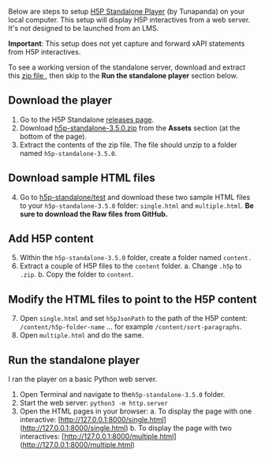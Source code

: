 Below are steps to setup [H5P Standalone Player](https://github.com/tunapanda/h5p-standalone) (by Tunapanda) on your local computer. This setup will display H5P interactives from a web server. It's not designed to be launched from an LMS. 

**Important**: This setup does not yet capture and forward xAPI statements from H5P interactives.

To see a working version of the standalone server, download and extract this [zip file ](https://drive.google.com/file/d/178PKI1dSr28o1JooUahtzCV8pLVPYfEY/view?usp=sharing), then skip to the **Run the standalone player** section below. 


## Download the player
1. Go to the H5P Standalone [releases page](https://github.com/tunapanda/h5p-standalone/releases/tag/v3.5.0).
2. Download [h5p-standalone-3.5.0.zip](https://github.com/tunapanda/h5p-standalone/releases/download/v3.5.0/h5p-standalone-3.5.0.zip) from the **Assets** section (at the bottom of the page).
3. Extract the contents of the zip file. The file should unzip to a folder named `h5p-standalone-3.5.0`.

## Download sample HTML files 
4. Go to [h5p-standalone/test](https://github.com/tunapanda/h5p-standalone/tree/master/test) and download these two sample HTML files to your `h5p-standalone-3.5.0` folder:  `single.html` and `multiple.html`. **Be sure to download the Raw files from GitHub.**

## Add H5P content
5. Within  the `h5p-standalone-3.5.0` folder, create a folder named `content.`
6. Extract a couple of H5P files to the `content` folder. 
a. Change `.h5p` to `.zip`.
b. Copy the folder to `content`.

## Modify the HTML files to point to the H5P content
7. Open `single.html` and  set `h5pJsonPath` to the path of the H5P content: `/content/h5p-folder-name` ... for example `/content/sort-paragraphs`.
8. Open `multiple.html` and do the same.

## Run the standalone player
I ran the player on a basic Python web server.
1. Open Terminal and navigate to the`h5p-standalone-3.5.0` folder.
2. Start the web server: `python3 -m http.server`
3. Open the HTML pages in your browser:
a. To display the page with one interactive: [http://127.0.0.1:8000/single.html] (http://127.0.0.1:8000/single.html)
b. To display the page with two interactives: [http://127.0.0.1:8000/multiple.html] (http://127.0.0.1:8000/multiple.html)
